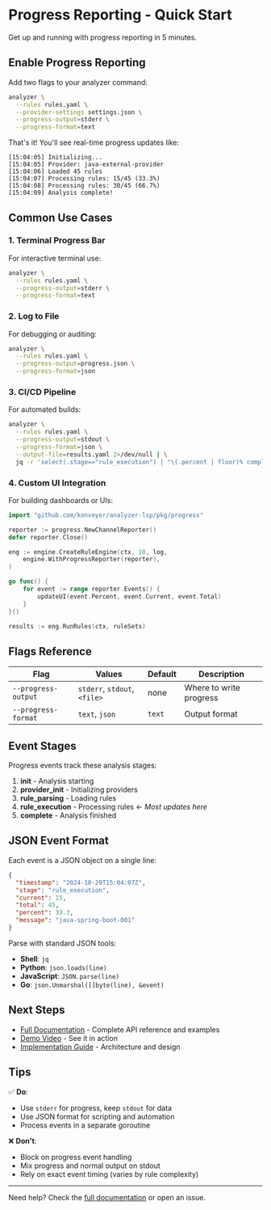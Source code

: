 # Progress Reporting - Quick Start

Get up and running with progress reporting in 5 minutes.

## Enable Progress Reporting

Add two flags to your analyzer command:

```bash
analyzer \
  --rules rules.yaml \
  --provider-settings settings.json \
  --progress-output=stderr \
  --progress-format=text
```

That's it! You'll see real-time progress updates like:

```
[15:04:05] Initializing...
[15:04:05] Provider: java-external-provider
[15:04:06] Loaded 45 rules
[15:04:07] Processing rules: 15/45 (33.3%)
[15:04:08] Processing rules: 30/45 (66.7%)
[15:04:09] Analysis complete!
```

## Common Use Cases

### 1. Terminal Progress Bar

For interactive terminal use:

```bash
analyzer \
  --rules rules.yaml \
  --progress-output=stderr \
  --progress-format=text
```

### 2. Log to File

For debugging or auditing:

```bash
analyzer \
  --rules rules.yaml \
  --progress-output=progress.json \
  --progress-format=json
```

### 3. CI/CD Pipeline

For automated builds:

```bash
analyzer \
  --rules rules.yaml \
  --progress-output=stdout \
  --progress-format=json \
  --output-file=results.yaml 2>/dev/null | \
  jq -r 'select(.stage=="rule_execution") | "\(.percent | floor)% complete"'
```

### 4. Custom UI Integration

For building dashboards or UIs:

```go
import "github.com/konveyor/analyzer-lsp/pkg/progress"

reporter := progress.NewChannelReporter()
defer reporter.Close()

eng := engine.CreateRuleEngine(ctx, 10, log,
    engine.WithProgressReporter(reporter),
)

go func() {
    for event := range reporter.Events() {
        updateUI(event.Percent, event.Current, event.Total)
    }
}()

results := eng.RunRules(ctx, ruleSets)
```

## Flags Reference

| Flag | Values | Default | Description |
|------|--------|---------|-------------|
| `--progress-output` | `stderr`, `stdout`, `<file>` | none | Where to write progress |
| `--progress-format` | `text`, `json` | `text` | Output format |

## Event Stages

Progress events track these analysis stages:

1. **init** - Analysis starting
2. **provider_init** - Initializing providers
3. **rule_parsing** - Loading rules
4. **rule_execution** - Processing rules ← *Most updates here*
5. **complete** - Analysis finished

## JSON Event Format

Each event is a JSON object on a single line:

```json
{
  "timestamp": "2024-10-29T15:04:07Z",
  "stage": "rule_execution",
  "current": 15,
  "total": 45,
  "percent": 33.3,
  "message": "java-spring-boot-001"
}
```

Parse with standard JSON tools:
- **Shell**: `jq`
- **Python**: `json.loads(line)`
- **JavaScript**: `JSON.parse(line)`
- **Go**: `json.Unmarshal([]byte(line), &event)`

## Next Steps

- [Full Documentation](./progress-reporting.md) - Complete API reference and examples
- [Demo Video](../demo-progress.mp4) - See it in action
- [Implementation Guide](./PROGRESS_REPORTING_PLAN.md) - Architecture and design

## Tips

✅ **Do**:
- Use `stderr` for progress, keep `stdout` for data
- Use JSON format for scripting and automation
- Process events in a separate goroutine

❌ **Don't**:
- Block on progress event handling
- Mix progress and normal output on stdout
- Rely on exact event timing (varies by rule complexity)

---

Need help? Check the [full documentation](./progress-reporting.md) or open an issue.

